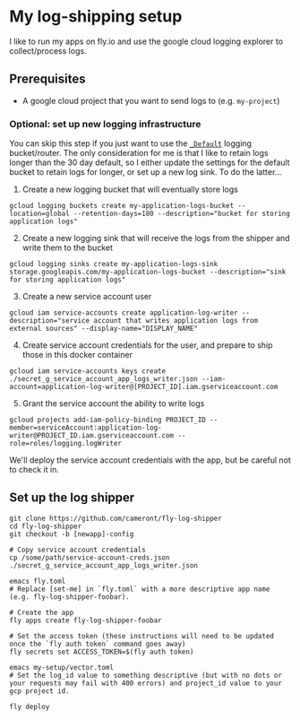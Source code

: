 # My log-shipping setup

I like to run my apps on fly.io and use the google cloud logging explorer to collect/process logs. 

## Prerequisites

* A google cloud project that you want to send logs to (e.g. `my-project`)

### Optional: set up new logging infrastructure

You can skip this step if you just want to use the [`_Default`](https://cloud.google.com/logging/docs/default-settings) logging bucket/router. The only consideration for me is that I like to retain logs longer than the 30 day default, so I either update the settings for the default bucket to retain logs for longer, or set up a new log sink. To do the latter...

1. Create a new logging bucket that will eventually store logs
```
gcloud logging buckets create my-application-logs-bucket --location=global --retention-days=180 --description="bucket for storing application logs"
```
2. Create a new logging sink that will receive the logs from the shipper and write them to the bucket
```
gcloud logging sinks create my-application-logs-sink storage.googleapis.com/my-application-logs-bucket --description="sink for storing application logs"
```
3. Create a new service account user
```
gcloud iam service-accounts create application-log-writer --description="service account that writes application logs from external sources" --display-name="DISPLAY_NAME"
```
4. Create service account credentials for the user, and prepare to ship those in this docker container
```
gcloud iam service-accounts keys create ./secret_g_service_account_app_logs_writer.json --iam-account=application-log-writer@[PROJECT_ID].iam.gserviceaccount.com
```
5. Grant the service account the ability to write logs
```
gcloud projects add-iam-policy-binding PROJECT_ID --member=serviceAccount:application-log-writer@PROJECT_ID.iam.gserviceaccount.com --role=roles/logging.logWriter
```

We'll deploy the service account credentials with the app, but be careful not to check it in.

## Set up the log shipper

```
git clone https://github.com/cameront/fly-log-shipper
cd fly-log-shipper
git checkout -b [newapp]-config

# Copy service account credentials
cp /some/path/service-account-creds.json ./secret_g_service_account_app_logs_writer.json

emacs fly.toml
# Replace [set-me] in `fly.toml` with a more descriptive app name (e.g. fly-log-shipper-foobar).

# Create the app
fly apps create fly-log-shipper-foobar

# Set the access token (these instructions will need to be updated once the `fly auth token` command goes away)
fly secrets set ACCESS_TOKEN=$(fly auth token)

emacs my-setup/vector.toml
# Set the log_id value to something descriptive (but with no dots or your requests may fail with 400 errors) and project_id value to your gcp project id.

fly deploy
```